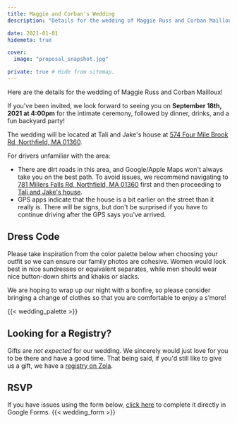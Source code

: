 ```yaml
---
title: Maggie and Corban's Wedding
description: "Details for the wedding of Maggie Russ and Corban Mailloux!"

date: 2021-01-01
hidemeta: true

cover:
  image: "proposal_snapshot.jpg"

private: true # Hide from sitemap.
---
```


Here are the details for the wedding of Maggie Russ and Corban Mailloux!

If you've been invited, we look forward to seeing you on **September 18th, 2021 at 4:00pm** for the intimate ceremony, followed by dinner, drinks, and a fun backyard party!

The wedding will be located at Tali and Jake's house at [574 Four Mile Brook Rd, Northfield, MA 01360](https://goo.gl/maps/7srLSTH7vRgA1bb89).

For drivers unfamiliar with the area:

- There are dirt roads in this area, and Google/Apple Maps won't always take you on the best path. To avoid issues, we recommend navigating to [781 Millers Falls Rd, Northfield, MA 01360](https://goo.gl/maps/aojHUo26Q249UBii8) first and then proceeding to [Tali and Jake's house](https://goo.gl/maps/7srLSTH7vRgA1bb89).
- GPS apps indicate that the house is a bit earlier on the street than it really is. There will be signs, but don't be surprised if you have to continue driving after the GPS says you've arrived.

## Dress Code

Please take inspiration from the color palette below when choosing your outfit so we can ensure our family photos are cohesive. Women would look best in nice sundresses or equivalent separates, while men should wear nice button-down shirts and khakis or slacks.

We are hoping to wrap up our night with a bonfire, so please consider bringing a change of clothes so that you are comfortable to enjoy a s’more!

{{< wedding_palette >}}

## Looking for a Registry?

Gifts are _not expected_ for our wedding. We sincerely would just love for you to be there and have a good time.
That being said, if you'd still like to give us a gift, we have a [registry on Zola](https://www.zola.com/registry/maggieandcorban).

## RSVP

If you have issues using the form below, [click here](https://forms.gle/x9mY5yECkR1gsCNg9) to complete it directly in Google Forms.
{{< wedding_form >}}
